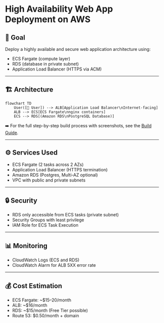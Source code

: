 # High Availability Web App Deployment on AWS

## 🎯 Goal
Deploy a highly available and secure web application architecture using:
- ECS Fargate (compute layer)
- RDS (database in private subnet)
- Application Load Balancer (HTTPS via ACM)

---

## 🏗️ Architecture

```mermaid
flowchart TD
    User([👤 User]) --> ALB[Application Load Balancer\nInternet-facing]
    ALB --> ECS[ECS Fargate\nnginx containers]
    ECS --> RDS[(Amazon RDS\nPostgreSQL Database)]
```
➡️ For the full step-by-step build process with screenshots, see the [Build Guide](./docs/BUILD.md).

---

## ⚙️ Services Used
- ECS Fargate (2 tasks across 2 AZs)
- Application Load Balancer (HTTPS termination)
- Amazon RDS (Postgres, Multi-AZ optional)
- VPC with public and private subnets

---

## 🔒 Security
- RDS only accessible from ECS tasks (private subnet)
- Security Groups with least privilege
- IAM Role for ECS Task Execution

---

## 📊 Monitoring
- CloudWatch Logs (ECS and RDS)
- CloudWatch Alarm for ALB 5XX error rate

---

## 💰 Cost Estimation
- ECS Fargate: ~$15–20/month
- ALB: ~$16/month
- RDS: ~$15/month (Free Tier possible)
- Route 53: $0.50/month + domain
